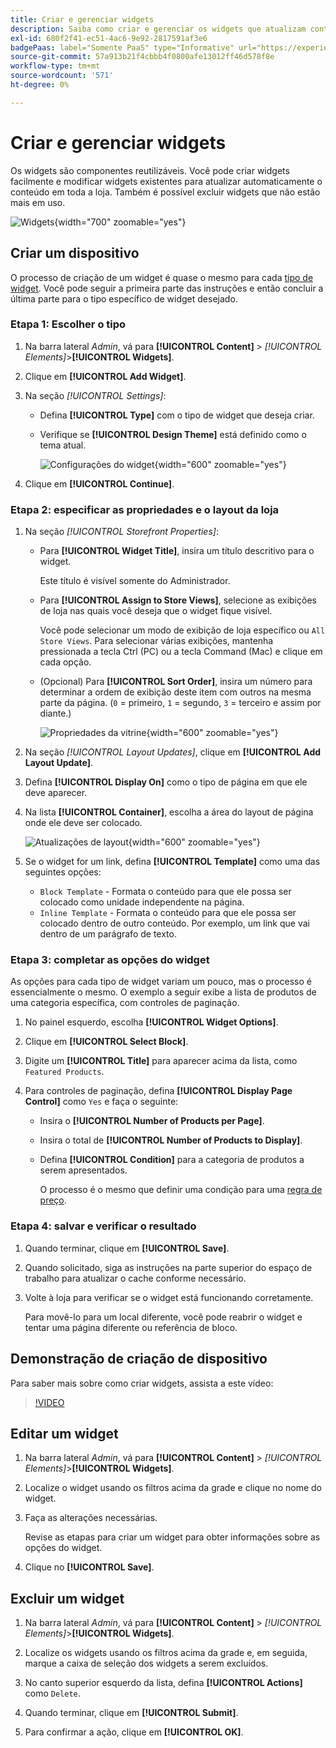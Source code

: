 ```yaml
---
title: Criar e gerenciar widgets
description: Saiba como criar e gerenciar os widgets que atualizam conteúdo automaticamente na sua loja.
exl-id: 680f2f41-ec51-4ac6-9e92-2817591af3e6
badgePaas: label="Somente PaaS" type="Informative" url="https://experienceleague.adobe.com/pt-br/docs/commerce/user-guides/product-solutions" tooltip="Aplica-se somente a projetos do Adobe Commerce na nuvem (infraestrutura do PaaS gerenciada pela Adobe) e a projetos locais."
source-git-commit: 57a913b21f4cbbb4f0800afe13012ff46d578f8e
workflow-type: tm+mt
source-wordcount: '571'
ht-degree: 0%

---
```


# Criar e gerenciar widgets

Os widgets são componentes reutilizáveis. Você pode criar widgets facilmente e modificar widgets existentes para atualizar automaticamente o conteúdo em toda a loja. Também é possível excluir widgets que não estão mais em uso.

![Widgets](./assets/widgets.png){width="700" zoomable="yes"}

## Criar um dispositivo

O processo de criação de um widget é quase o mesmo para cada [tipo de widget](widgets.md#widget-types). Você pode seguir a primeira parte das instruções e então concluir a última parte para o tipo específico de widget desejado.

### Etapa 1: Escolher o tipo

1. Na barra lateral _Admin_, vá para **[!UICONTROL Content]** > _[!UICONTROL Elements]_>**[!UICONTROL Widgets]**.

1. Clique em **[!UICONTROL Add Widget]**.

1. Na seção _[!UICONTROL Settings]_:

   - Defina **[!UICONTROL Type]** com o tipo de widget que deseja criar.

   - Verifique se **[!UICONTROL Design Theme]** está definido como o tema atual.

     ![Configurações do widget](./assets/widget-settings.png){width="600" zoomable="yes"}

1. Clique em **[!UICONTROL Continue]**.

### Etapa 2: especificar as propriedades e o layout da loja

1. Na seção _[!UICONTROL Storefront Properties]_:

   - Para **[!UICONTROL Widget Title]**, insira um título descritivo para o widget.

     Este título é visível somente do Administrador.

   - Para **[!UICONTROL Assign to Store Views]**, selecione as exibições de loja nas quais você deseja que o widget fique visível.

     Você pode selecionar um modo de exibição de loja específico ou `All Store Views`. Para selecionar várias exibições, mantenha pressionada a tecla Ctrl (PC) ou a tecla Command (Mac) e clique em cada opção.

   - (Opcional) Para **[!UICONTROL Sort Order]**, insira um número para determinar a ordem de exibição deste item com outros na mesma parte da página. (`0` = primeiro, `1` = segundo, `3` = terceiro e assim por diante.)

     ![Propriedades da vitrine](./assets/widget-storefront-properties.png){width="600" zoomable="yes"}

1. Na seção _[!UICONTROL Layout Updates]_, clique em **[!UICONTROL Add Layout Update]**.

1. Defina **[!UICONTROL Display On]** como o tipo de página em que ele deve aparecer.

1. Na lista **[!UICONTROL Container]**, escolha a área do layout de página onde ele deve ser colocado.

   ![Atualizações de layout](./assets/widget-layout-update-home-page.png){width="600" zoomable="yes"}

1. Se o widget for um link, defina **[!UICONTROL Template]** como uma das seguintes opções:

   - `Block Template` - Formata o conteúdo para que ele possa ser colocado como unidade independente na página.
   - `Inline Template` - Formata o conteúdo para que ele possa ser colocado dentro de outro conteúdo. Por exemplo, um link que vai dentro de um parágrafo de texto.

### Etapa 3: completar as opções do widget

As opções para cada tipo de widget variam um pouco, mas o processo é essencialmente o mesmo. O exemplo a seguir exibe a lista de produtos de uma categoria específica, com controles de paginação.

1. No painel esquerdo, escolha **[!UICONTROL Widget Options]**.

1. Clique em **[!UICONTROL Select Block]**.

1. Digite um **[!UICONTROL Title]** para aparecer acima da lista, como `Featured Products`.

1. Para controles de paginação, defina **[!UICONTROL Display Page Control]** como `Yes` e faça o seguinte:

   - Insira o **[!UICONTROL Number of Products per Page]**.

   - Insira o total de **[!UICONTROL Number of Products to Display]**.

   - Defina **[!UICONTROL Condition]** para a categoria de produtos a serem apresentados.

     O processo é o mesmo que definir uma condição para uma [regra de preço](../merchandising-promotions/price-rules-catalog.md).

### Etapa 4: salvar e verificar o resultado

1. Quando terminar, clique em **[!UICONTROL Save]**.

1. Quando solicitado, siga as instruções na parte superior do espaço de trabalho para atualizar o cache conforme necessário.

1. Volte à loja para verificar se o widget está funcionando corretamente.

   Para movê-lo para um local diferente, você pode reabrir o widget e tentar uma página diferente ou referência de bloco.

## Demonstração de criação de dispositivo

Para saber mais sobre como criar widgets, assista a este vídeo:

>[!VIDEO](https://video.tv.adobe.com/v/3417364?quality=12&learn=on&captions=por_br)

## Editar um widget

1. Na barra lateral _Admin_, vá para **[!UICONTROL Content]** > _[!UICONTROL Elements]_>**[!UICONTROL Widgets]**.

1. Localize o widget usando os filtros acima da grade e clique no nome do widget.

1. Faça as alterações necessárias.

   Revise as etapas para criar um widget para obter informações sobre as opções do widget.

1. Clique no **[!UICONTROL Save]**.

## Excluir um widget

1. Na barra lateral _Admin_, vá para **[!UICONTROL Content]** > _[!UICONTROL Elements]_>**[!UICONTROL Widgets]**.

1. Localize os widgets usando os filtros acima da grade e, em seguida, marque a caixa de seleção dos widgets a serem excluídos.

1. No canto superior esquerdo da lista, defina **[!UICONTROL Actions]** como `Delete`.

1. Quando terminar, clique em **[!UICONTROL Submit]**.

1. Para confirmar a ação, clique em **[!UICONTROL OK]**.
